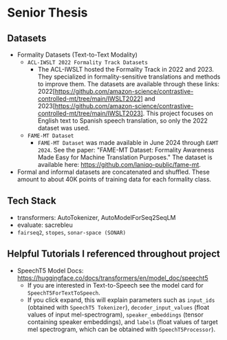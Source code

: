# Senior Thesis

## Datasets
- Formality Datasets (Text-to-Text Modality)
    - `ACL-IWSLT 2022 Formality Track Datasets`
        - The ACL-IWSLT hosted the Formality Track in 2022 and 2023. They specialized in formality-sensitive translations and methods to improve them. The datasets are available through these links: 2022[https://github.com/amazon-science/contrastive-controlled-mt/tree/main/IWSLT2022] and 2023[https://github.com/amazon-science/contrastive-controlled-mt/tree/main/IWSLT2023]. This project focuses on English text to Spanish speech translation, so only the 2022 dataset was used.
    - `FAME-MT Dataset`
        - `FAME-MT Dataset` was made available in June 2024 through `EAMT 2024`. See the paper: "FAME-MT Dataset: Formality Awareness Made Easy for Machine Translation Purposes." The dataset is available here: https://github.com/laniqo-public/fame-mt.
- Formal and informal datasets are concatenated and shuffled. These amount to about 40K points of training data for each formality class.

## Tech Stack
- transformers: AutoTokenizer, AutoModelForSeq2SeqLM
- evaluate: sacrebleu
- `fairseq2`, `stopes`, `sonar-space (SONAR)`

## Helpful Tutorials I referenced throughout project
- SpeechT5 Model Docs: https://huggingface.co/docs/transformers/en/model_doc/speecht5
    - If you are interested in Text-to-Speech see the model card for `SpeechT5ForTextToSpeech`.
    - If you click expand, this will explain parameters such as `input_ids` (obtained with `SpeechT5 Tokenizer`), `decoder_input_values` (float values of input mel-spectrogram), `speaker_embeddings` (tensor containing speaker embeddings), and `labels` (float values of target mel spectrogram, which can be obtained with `SpeechT5Processor`).
